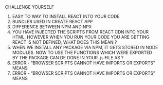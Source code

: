 CHALLENGE YOURSELF

1. EASY TO WAY TO INSTALL REACT INTO YOUR CODE
2. BUNDLER USED IN CREATE REACT APP
3. DIFFERENCE BETWEEN NPM AND NPX
4. YOU HAVE INJECTED THE SCRIPTS FROM REACT CDN INTO YOUR HTML, HOWEVER WHEN 
   YOU RUN YOUR CODE YOU ARE GETTING REACT IS NOT DEFINED, WHAT DOES THIS MEAN ?
5. WHEN WE INSTALL ANY PACKAGE VIA NPM, IT GETS STORED IN NODE MODULES. NOW TO
    USE THE FUNCTIONS WHICH WERE EXPORTED BY THE PACKAGE CAN DE DONE  IN YOUR .js FILE AS ?
6. ERROR -  “BROWSER SCRIPTS CANNOT HAVE IMPORTS OR EXPORTS” MEANS
6. ERROR -  “BROWSER SCRIPTS CANNOT HAVE IMPORTS OR EXPORTS” MEANS